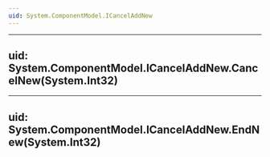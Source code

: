 ```yaml
---
uid: System.ComponentModel.ICancelAddNew
---
```


---
uid: System.ComponentModel.ICancelAddNew.CancelNew(System.Int32)
---

---
uid: System.ComponentModel.ICancelAddNew.EndNew(System.Int32)
---

